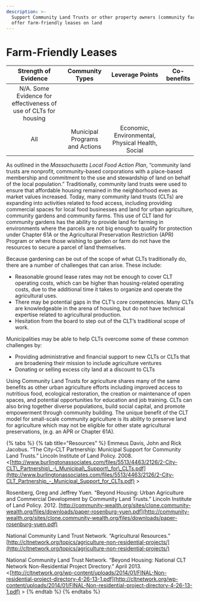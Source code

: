 ```yaml
---
description: >-
  Support Community Land Trusts or other property owners (community farms) that
  offer farm-friendly leases on land
---
```


# Farm-Friendly Leases

| Strength of Evidence | Community Types | Leverage Points | Co-benefits |
| :---: | :---: | :---: | :---: |
| N/A. Some Evidence for effectiveness of use of CLTs for housing | All | Municipal Programs and Actions | Economic,  Environmental, Physical Health, Social |

As outlined in the _Massachusetts Local Food Action Plan_, “community land trusts are nonprofit, community-based corporations with a place-based membership and commitment to the use and stewardship of land on behalf of the local population.” Traditionally, community land trusts were used to ensure that affordable housing remained in the neighborhood even as market values increased. Today, many community land trusts \(CLTs\) are expanding into activities related to food access, including providing commercial spaces for local food businesses and land for urban agriculture,  community gardens and community farms. This use of CLT land for community gardens has the ability to provide land for farming in environments where the parcels are not big enough to qualify for protection under Chapter 61A or the Agricultural Preservation Restriction \(APR\) Program or where those wishing to garden or farm do not have the resources to secure a parcel of land themselves.

Because gardening can be out of the scope of what CLTs traditionally do, there are a number of challenges that can arise. These include:

* Reasonable ground lease rates may not be enough to cover CLT operating costs, which can be higher than housing-related operating costs, due to the additional time it takes to organize and operate the agricultural uses.
* There may be potential gaps in the CLT’s core competencies. Many CLTs are knowledgeable in the arena of housing, but do not have technical expertise related to agricultural production.
* Hesitation from the board to step out of the CLT’s traditional scope of work.

Municipalities may be able to help CLTs overcome some of these common challenges by:

* Providing administrative and financial support to new CLTs or CLTs that are broadening their mission to include agriculture ventures
* Donating or selling excess city land at a discount to CLTs

Using Community Land Trusts for agriculture shares many of the same benefits as other urban agriculture efforts including improved access to nutritious food, ecological restoration, the creation or maintenance of open spaces, and potential opportunities for education and job training. CLTs can also bring together diverse populations, build social capital, and promote empowerment through community building. The unique benefit of the CLT model for small-scale community agriculture is its ability to preserve land for agriculture which may not be eligible for other state agricultural preservations, \(e.g. an APR or Chapter 61A\).

{% tabs %}
{% tab title="Resources" %}
Emmeus Davis, John and Rick Jacobus. “The City-CLT Partnership: Municipal Support for Community Land Trusts.” Lincoln Institute of Land Policy. 2008. &lt;[http://www.burlingtonassociates.com/files/5513/4463/2126/2-City-CLT\_Partnership\_-\_Municipal\_Support\_for\_CLTs.pdf](http://www.burlingtonassociates.com/files/5513/4463/2126/2-City-CLT_Partnership_-_Municipal_Support_for_CLTs.pdf) &gt;

Rosenberg, Greg and Jeffrey Yuen. “Beyond Housing: Urban Agriculture and Commercial Development by Community Land Trusts.” Lincoln Institute of Land Policy. 2012. [http://community-wealth.org/sites/clone.community-wealth.org/files/downloads/paper-rosenburg-yuen.pdf](http://community-wealth.org/sites/clone.community-wealth.org/files/downloads/paper-rosenburg-yuen.pdf) 

National Community Land Trust Network. “Agricultural Resources.” [http://cltnetwork.org/topics/agriculture-non-residential-projects/](http://cltnetwork.org/topics/agriculture-non-residential-projects/) 

National Community Land Trust Network. “Beyond Housing: National CLT Network Non-Residential Project Directory.” April 2013. &lt;[http://cltnetwork.org/wp-content/uploads/2014/01/FINAL-Non-residential-project-directory-4-26-13-1.pdf](http://cltnetwork.org/wp-content/uploads/2014/01/FINAL-Non-residential-project-directory-4-26-13-1.pdf) &gt;
{% endtab %}
{% endtabs %}

